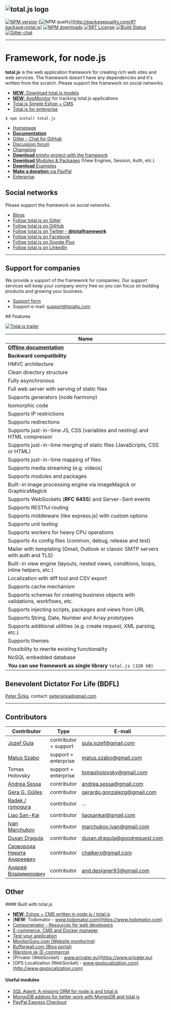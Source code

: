 ![total.js logo](https://www.totaljs.com/img/logo-github.png)
---
[![NPM version][npm-version-image]][npm-url] [![NPM quality][npm-quality]][http://packagequality.com/#?package=total.js] [![NPM downloads][npm-downloads-image]][npm-url] [![MIT License][license-image]][license-url] [![Build Status][travis-image]][travis-url] [![Gitter chat](https://badges.gitter.im/totaljs/framework.png)](https://gitter.im/totaljs/framework)

---
Framework, for node.js
======================

__total.js__ is the web application framework for creating rich web sites and web services. The framework doesn't have any dependencies and it's written from the scratch. Please support the framework on social networks.


- [__NEW__: Download total.js models](https://github.com/totaljs/models)
- [__NEW__: AppMonitor](https://github.com/totaljs/modules/tree/master/Miscellaneous/monitor) for tracking total.js applications
- [Total.js Simple Eshop + CMS](http://www.totaljs.com/eshop)
- [Total.js for enterprise](http://nodejsenterprise.com)


```
$ npm install total.js
```

- [Homepage](http://www.totaljs.com)
- [__Documentation__](http://docs.totaljs.com)
- [Gitter - Chat for GitHub](https://gitter.im/totaljs/framework)
- [Discussion forum](https://groups.google.com/forum/#!forum/totaljs)
- [Changelog](https://github.com/totaljs/framework/blob/master/changes.txt)
- [__Download__ empty-project with the framework](https://github.com/totaljs/framework/releases)
- [__Download__ Modules & Packages](https://github.com/totaljs/modules) (View Engines, Session, Auth, etc.)
- [__Download__ Examples](https://github.com/totaljs/examples)
- [__Make a donation__ via PayPal](http://www.totaljs.com/#make-a-donation)
- [Enterprise](http://www.nodejsenterprise.com)

## Social networks

Please support the framework on social networks.

- [Blogs](https://bufferwall.com/explore/?tag=total.js)
- [Follow total.js on Gitter](https://gitter.im/totaljs/framework)
- [Follow total.js on GitHub](https://github.com/totaljs/framework)
- [Follow total.js on Twitter - __@totalframework__](https://twitter.com/totalframework)
- [Follow total.js on Facebook](https://www.facebook.com/totaljs.web.framework)
- [Follow total.js on Google Plus](https://plus.google.com/u/0/113175077493180148081/posts)
- [Follow total.js on LinkedIn](https://www.linkedin.com/groups/totaljs-8109884)

---

## Support for companies

We provide a support of the framework for companies. Our support services will keep your company worry free so you can focus on building products and growing your business.

- [Support form](http://www.totaljs.com/support/)
- Support e-mail: <support@totaljs.com>

## Features

[![Total.js trailer](https://www.totaljs.com/img/github-video.png)](https://vimeo.com/134131056)

| Name |
|------|
| [__Offline documentation__](http://docs.totaljs.com) |
| __Backward compatibility__ |
| HMVC architecture |
| Clean directory structure |
| Fully asynchronous |
| Full web server with serving of static files |
| Supports generators (node harmony) |
| Isomorphic code |
| Supports IP restrictions |
| Supports redirections |
| Supports just-in-time JS, CSS (variables and nesting) and HTML compressor |
| Supports just-in-time merging of static files (JavaScripts, CSS or HTML) |
| Supports just-in-time mapping of files |
| Supports media streaming (e.g. videos) |
| Supports modules and packages |
| Built-in image processing engine via ImageMagick or GraphicsMagick |
| Supports WebSockets (__RFC 6455__) and Server-Sent events |
| Supports RESTful routing |
| Supports middleware (like express.js) with custom options |
| Supports unit testing |
| Supports workers for heavy CPU operations |
| Supports 4x config files (common, debug, release and test) |
| Mailer with templating (Gmail, Outlook or classic SMTP servers with auth and TLS) |
| Built-in view engine (layouts, nested views, conditions, loops, inline helpers, etc.) |
| Localization with diff tool and CSV export |
| Supports cache mechanism |
| Supports schemas for creating business objects with validations, workflows, etc. |
| Supports injecting scripts, packages and views from URL |
| Supports String, Date, Number and Array prototypes |
| Supports additional utilities (e.g. create request, XML parsing, etc.) |
| Supports themes |
| Possibility to rewrite existing functionality |
| NoSQL embedded database |
| __You can use framework as single library__ `total.js (320 kB)` |

## Benevolent Dictator For Life (BDFL)

[Peter Širka](http://www.petersirka.eu), contact: <petersirka@gmail.com>

---

## Contributors

| Contributor | Type | E-mail |
|-------------|------|--------|
| [Jozef Gula](https://github.com/JozefGula) | contributor + support | <gula.jozef@gmail.com> |
| [Matus Szabo](https://github.com/matusszabo) | support + enterprise | <matus.szabo@gmail.com> |
| Tomas Holovsky | support + enterprise | <tomasholovsky@gmail.com> |
| [Andrea Sessa](https://github.com/asessa) | contributor | <andrea.sessa@gmail.com> |
| [Gera G. Güiles](https://github.com/Maxima-Solutions) | contributor | <gerardo.gonzalezg@gmail.com> |
| [Radek / rsmogura](https://github.com/rsmogura) | contributor | ... |
| [Liao San-Kai](https://github.com/liaosankai) | contributor | <liaosankai@gmail.com> |
| [Ivan Marchukov](https://github.com/deadman2000) | contributor | <marchukov.ivan@gmail.com> |
| [Dusan Dragula](https://github.com/DusanDragulaGR) | contributor | <dusan.dragula@goodrequest.com> |
| [Сковорода Никита Андреевич](https://github.com/ChALkeR) | contributor | <chalkerx@gmail.com> |
| [Андрей Владимирович](https://github.com/anddesigner) | contributor | <and.designer93@gmail.com> |

## Other

#### Built with total.js

- [__NEW__: Eshop + CMS written in node.js / total.js](http://www.totaljs.com/eshop)
- [__NEW__: Todomator - www.todomator.com](https://www.todomator.com)
- [Componenator - Resources for web developers](http://www.componentator.com)
- [E-commerce, CMS and Docker manager](http://nowitssimple.com/)
- [Test your application](http://www.testerleader.com/)
- [MonitorGuru.com (Website monitoring)](https://www.monitorguru.com)
- [Bufferwall.com (Blog portal)](https://bufferwall.com)
- [Warstore.sk (E-commerce)](https://www.warstore.sk)
- [Privater (WebSocket) - www.privater.eu](https://www.privater.eu)
- [GPS Localization (WebSocket) - www.gpslocalization.com](http://www.gpslocalization.com)

#### Useful modules

- [SQL Agent: A missing ORM for node.js and total.js](https://github.com/petersirka/node-sqlagent)
- [MongoDB addons for better work with MongoDB and total.js](https://github.com/petersirka/mongodb-addons)
- [PayPal Express Checkout](https://github.com/petersirka/node-paypal-express-checkout)

[license-image]: https://img.shields.io/badge/license-MIT-blue.svg?style=flat
[license-url]: license.txt

[npm-url]: https://npmjs.org/package/total.js
[npm-version-image]: https://img.shields.io/npm/v/total.js.svg?style=flat
[npm-downloads-image]: https://img.shields.io/npm/dm/total.js.svg?style=flat
[npm-quality]: http://npm.packagequality.com/shield/total.js.svg

[travis-url]: https://travis-ci.org/totaljs/framework
[travis-image]: https://img.shields.io/travis/totaljs/framework.svg?style=flat
